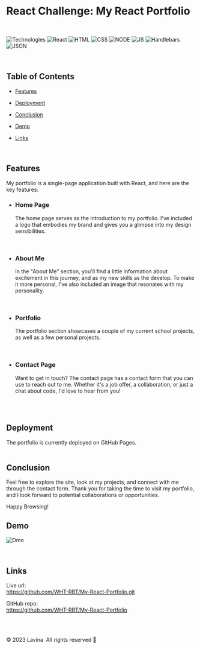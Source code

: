 # React Challenge: My React Portfolio
<br>

![Technologies](https://img.shields.io/badge/-Git-F05032?logo=Git&logoColor=white)   ![React](https://img.shields.io/badge/React-8A2BE2)  ![HTML](https://img.shields.io/badge/-HTML-LTGREEN)   ![CSS](https://img.shields.io/badge/-CSS-gray)   ![NODE](https://img.shields.io/badge/-NODE-orange)   ![JS](https://img.shields.io/badge/-JavaScript-yellow)   ![Handlebars](https://img.shields.io/badge/Handlebars-8A2BE2)   ![JSON](https://img.shields.io/badge/JSON-0F2BF2)

<br>

## Table of Contents


* [Features](#features)

* [Deployment](#deployment)

* [Conclusion](#conclusion)

* [Demo](#demo)
 
* [Links](#links)

<br>

## Features

My portfolio is a single-page application built with React, and here are the key features:
<br>

- ### Home Page
    The home page serves as the introduction to my portfolio. I've included a logo that embodies my brand and gives you a glimpse into my design sensibilities.
<br>

- ### About Me
    In the "About Me" section, you'll find a little information about excitement in this journey, and as my new skills as the develop. To make it more personal, I've also included an image that resonates with my personality.
<br>

- ### Portfolio
    The portfolio section showcases a couple of my current school projects, as well as a few personal projects. 
<br>


- ### Contact Page
    Want to get in touch? The contact page has a contact form that you can use to reach out to me. Whether it's a job offer, a collaboration, or just a chat about code, I'd love to hear from you!
<br>
<br>

## Deployment

The portfolio is currently deployed on GitHub Pages. 
<br>
<br>

## Conclusion

Feel free to explore the site, look at my projects, and connect with me through the contact form. Thank you for taking the time to visit my portfolio, and I look forward to potential collaborations or opportunities.

Happy Browsing!


## Demo

![Dmo](src/assets/MyReactPortfolio.gif)

<br>

## Links


Live url: <br>
https://github.com/WHT-RBT/My-React-Portfolio.git 

GitHub repo: <br>
https://github.com/WHT-RBT/My-React-Portfolio 

<br>
<br>

&copy; 2023 Lavina&nbsp;&nbsp;All rights reserved 🌷